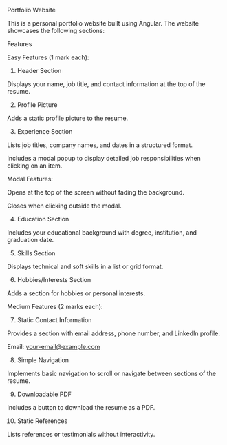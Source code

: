 Portfolio Website

This is a personal portfolio website built using Angular. The website showcases the following sections:

Features

Easy Features (1 mark each):

1. Header Section

Displays your name, job title, and contact information at the top of the resume.

2. Profile Picture

Adds a static profile picture to the resume.

3. Experience Section

Lists job titles, company names, and dates in a structured format.

Includes a modal popup to display detailed job responsibilities when clicking on an item.

Modal Features:

Opens at the top of the screen without fading the background.

Closes when clicking outside the modal.

4. Education Section

Includes your educational background with degree, institution, and graduation date.

5. Skills Section

Displays technical and soft skills in a list or grid format.

6. Hobbies/Interests Section

Adds a section for hobbies or personal interests.

Medium Features (2 marks each):

7. Static Contact Information

Provides a section with email address, phone number, and LinkedIn profile.

Email: <a href="mailto:your-email@example.com">your-email@example.com</a>

8. Simple Navigation

Implements basic navigation to scroll or navigate between sections of the resume.

9. Downloadable PDF

Includes a button to download the resume as a PDF.

10. Static References

Lists references or testimonials without interactivity.
